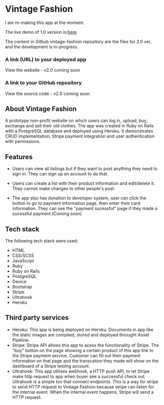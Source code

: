 
# Vintage Fashion

I am re-making this app at the moment. 

The live demo of  1.0 version is:[here](https://vintage-fashion.herokuapp.com/)

The content in Github vintage-fashion repository are the files for 2.0 ver, and the development is in-progress.

### A link (URL) to your deployed app

View the website - v2.0 coming soon

### A link to your GitHub repository

View the source code - v2.0 coming soon

## About Vintage Fashion

A prototype non-profit website on which users can log in, upload, buy, exchange and sell their old clothes. The app was created in Ruby on Rails with a PostgreSQL database and deployed using Heroku. It demonstrates CRUD implementation, Stripe payment integration and user authentication with permissions.

## Features
* Users can view all listings but if they want to post anything they need to sign in. They can sign up an account to do that. 

* Users can create a list with their product information and edit/delete it. They cannot make changes to other people's post. 

* The app also has donation to developer system, user can click the button to go to payment information page, then enter their card information. They can see the "payment sucessful" page if they made a sucessful payment.(Coming soon)

## Tech stack
The following tech stack were used:
- HTML
- CSS/SCSS
- JavaScript
- Ruby
- Ruby on Rails
- PostgreSQL
- Device 
- Bootstrap
- Stripe
- Ultrahook
- Heroku

## Third party services
* Heroku: This app is being deployed on Heroku. Documents in app like the static images are complied, stored and deployed throught Asset Pipeline.
* Stripe: Stripe API allows this app to acess the functionality of Stripe. The "buy" button on the page showing a certain product of this app link to the Stripe payment service. Customer can fill out their payment information on that page and the transcation they made will show on the dashboard of a Stripe testing account. 
* Ultrahook: This app utilises webhook, a HTTP push API, to let Stripe make http request to app when buyer see a successful check out. Ultrahook is a simple too that connect endpoints. This is a way for stripe to send HTTP request to Vintage Fashion because stripe can listen for the internal event. When the internal event happens, Stripe will send a HTTP request.
